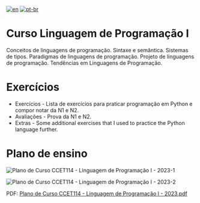 [![en](https://img.shields.io/badge/lang-en-red.svg)](https://github.com/DayanFA/Sistemas-de-Informacao-UFAC/blob/main/Linguagem%20de%20Programa%C3%A7%C3%A3o%20I/README.md)
[![pt-br](https://img.shields.io/badge/lang-pt--br-green.svg)](https://github.com/DayanFA/Sistemas-de-Informacao-UFAC/blob/main/Linguagem%20de%20Programa%C3%A7%C3%A3o%20I/README.pt-br.md)

# Curso Linguagem de Programação I

Conceitos de linguagens de programação. Sintaxe e semântica. Sistemas de tipos. Paradigmas de linguagens
de programação. Projeto de linguagens de programação. Tendências em Linguagens de Programação.

# Exercícios

* Exercícios - Lista de exercícios para praticar programação em Python e compor notar da N1 e N2.
* Avaliações - Prova da N1 e N2.
* Extras - Some additional exercises that I used to practice the Python language further.

# Plano de ensino

![Plano de Curso CCET114 - Linguagem de Programação I - 2023-1](https://github.com/DayanFA/Sistemas-de-Informacao-UFAC/assets/123272343/7db15fa1-4b01-4414-8de5-a452983226e4)

![Plano de Curso CCET114 - Linguagem de Programação I - 2023-2](https://github.com/DayanFA/Sistemas-de-Informacao-UFAC/assets/123272343/3c04acaf-bc35-4f68-8d36-0678141674a9)

PDF: [Plano de Curso CCET114 - Linguagem de Programação I - 2023.pdf](https://github.com/DayanFA/Sistemas-de-Informacao-UFAC/files/12062680/Plano.de.Curso.CCET114.-.Linguagem.de.Programacao.I.-.2023.pdf)
